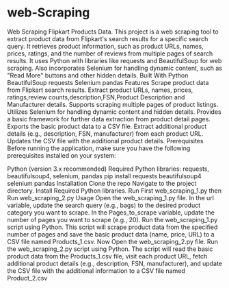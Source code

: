 # web-Scraping
Web Scraping Flipkart Products Data.
This project is a web scraping tool to extract product data from Flipkart's search results for a specific search query.
It retrieves product information, such as product URLs, names, prices, ratings, and the number of reviews from multiple pages of search results.
It uses Python with libraries like requests and BeautifulSoup for web scraping.
Also incorporates Selenium for handling dynamic content, such as "Read More" buttons and other hidden details.
Built With
Python
BeautifulSoup
requests
Selenium
pandas
Features
Scrape product data from Flipkart search results.
Extract product URLs, names, prices, ratings,review counts,description,FSN,Product Description and Manufacturer details.
Supports scraping multiple pages of product listings.
Utilizes Selenium for handling dynamic content and hidden details.
Provides a basic framework for further data extraction from product detail pages.
Exports the basic product data to a CSV file.
Extract additional product details (e.g., description, FSN, manufacturer) from each product URL.
Updates the CSV file with the additional product details.
Prerequisites
Before running the application, make sure you have the following prerequisites installed on your system:

Python (version 3.x recommended)
Required Python libraries: requests, beautifulsoup4, selenium, pandas
   pip install requests beautifulsoup4 selenium pandas
Installation
Clone the repo
Navigate to the project directory.
Install Required Python libraries.
Run First web_scraping_1.py then Run web_scraping_2.py
Usage
Open the web_scraping_1.py file.
In the url variable, update the search query (e.g., bags) to the desired product category you want to scrape.
In the Pages_to_scrape variable, update the number of pages you want to scrape (e.g., 20).
Run the web_scraping_1.py script using Python.
This script will scrape product data from the specified number of pages and save the basic product data (name, price, URL) to a CSV file named Products_1.csv.
Now Open the web_scraping_2.py file.
Run the web_scraping_2.py script using Python.
The script will read the basic product data from the Products_1.csv file, visit each product URL, fetch additional product details (e.g., description, FSN, manufacturer), and update the CSV file with the additional information to a CSV file named Product_2.csv
